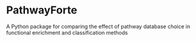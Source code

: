 # PathwayForte
A Python package for comparing the effect of pathway database choice in functional enrichment and classification methods
